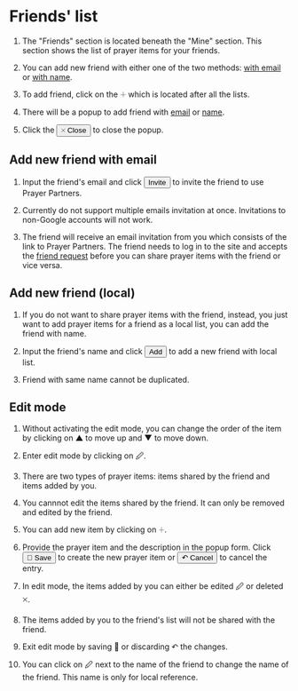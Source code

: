 # Friends' list

1. The "Friends" section is located beneath the "Mine" section. This section shows the list of prayer items for your friends.

2. You can add new friend with either one of the two methods: [with email](#addnewfriendwithemail) or [with name](#addnewfriendlocal).

3. To add friend, click on the <span class="actions">&#x1f7a1;</span> which is located after all the lists.

4. There will be a popup to add friend with [email](#addnewfriendwithemail) or [name](#addnewfriendlocal).

5. Click the <button type="button">&#x1f7a8; Close</button> to close the popup.

## Add new friend with email

1. Input the friend's email and click <button type="button">Invite</button> to invite the friend to use Prayer Partners.

2. Currently do not support multiple emails invitation at once. Invitations to non-Google accounts will not work.

3. The friend will receive an email invitation from you which consists of the link to Prayer Partners. The friend needs to log in to the site and accepts the [friend request](?f=menu#friendrequests) before you can share prayer items with the friend or vice versa.

## Add new friend (local)

1. If you do not want to share prayer items with the friend, instead, you just want to add prayer items for a friend as a local list, you can add the friend with name.

2. Input the friend's name and click <button type="button">Add</button> to add a new friend with local list.

3. Friend with same name cannot be duplicated.

## Edit mode

1. Without activating the edit mode, you can change the order of the item by clicking on <span class="actions">&#x25b2;</span> to move up and <span class="actions">&#x25bc;</span> to move down.

2. Enter edit mode by clicking on <span class="listhead">&#x1f589;</span>.

3. There are two types of prayer items: items shared by the friend and items added by you.

4. You cannnot edit the items shared by the friend. It can only be removed and edited by the friend.

5. You can add new item by clicking on <span class="actions">&#x1f7a1;</span>.

6. Provide the prayer item and the description in the popup form. Click <button type="button">&#x1f4be; Save</button> to create the new prayer item or <button type="button">&#x21b6; Cancel</button> to cancel the entry.

7. In edit mode, the items added by you can either be edited <span class="actions">&#x1f589;</span> or deleted <span class="actions">&#x1f7a8;</span>.

8. The items added by you to the friend's list will not be shared with the friend.

9. Exit edit mode by saving <span class="listhead">&#x1f4be;</span> or discarding <span class="listhead">&#x21b6;</span> the changes.

10. You can click on <span class="listhead">&#x1f589;</span> next to the name of the friend to change the name of the friend. This name is only for local reference.